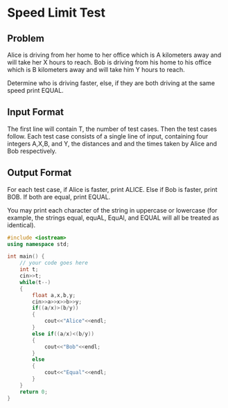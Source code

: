 # Speed Limit Test
## Problem
Alice is driving from her home to her office which is A kilometers away and will take her X hours to reach.
Bob is driving from his home to his office which is B kilometers away and will take him Y hours to reach.

Determine who is driving faster, else, if they are both driving at the same speed print EQUAL.

## Input Format
The first line will contain T, the number of test cases. Then the test cases follow.
Each test case consists of a single line of input, containing four integers A,X,B, and Y, the distances and and the times taken by Alice and Bob respectively.
## Output Format
For each test case, if Alice is faster, print ALICE. Else if Bob is faster, print BOB. If both are equal, print EQUAL.

You may print each character of the string in uppercase or lowercase (for example, the strings equal, equAL, EquAl, and EQUAL will all be treated as identical).

```cpp
#include <iostream>
using namespace std;

int main() {
	// your code goes here
	int t;
	cin>>t;
	while(t--)
	{
	    float a,x,b,y;
	    cin>>a>>x>>b>>y;
	    if((a/x)>(b/y))
	    {
	        cout<<"Alice"<<endl;
	    }
	    else if((a/x)<(b/y))
	    {
	        cout<<"Bob"<<endl;
	    }
	    else
	    {
	        cout<<"Equal"<<endl;
	    }
	}
	return 0;
}
```